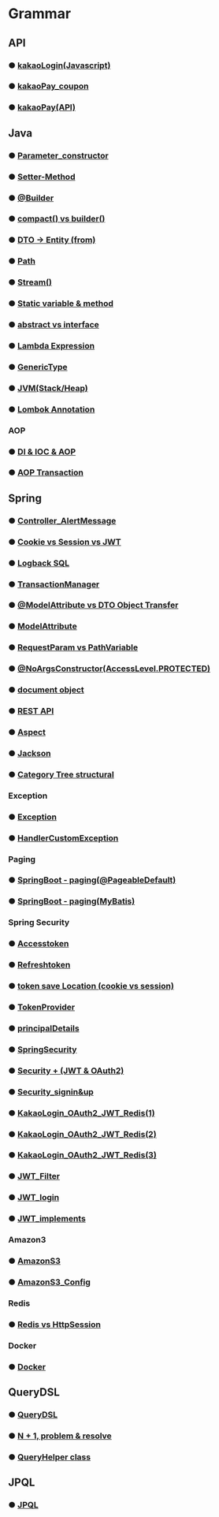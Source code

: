 # Grammar



## API

### ● <a href="grammar/api/kakaopay/kakaoLogin_js(1).md">kakaoLogin(Javascript)</a>

### ● <a href="grammar/api/kakaopay/kakaoPay_coupon(2).md">kakaoPay_coupon</a>

### ● <a href="grammar/api/kakaopay/kakaoPay_api(3).md">kakaoPay(API)</a>



## Java

### ● <a href="grammar/java/parameter_constructor.md">Parameter_constructor</a>

### ● <a href="grammar/java/setter_method.md">Setter-Method</a>

### ● <a href="grammar/java/builder.md">@Builder</a>

### ● <a href="grammar/java/compact_builder.md">compact() vs builder()</a>

### ● <a href="grammar/java/DTO_Entity_transfer.md">DTO -> Entity (from)</a>

### ● <a href="grammar/java/path.md">Path</a>

### ● <a href="grammar/java/stream().md">Stream()</a>

### ● <a href="grammar/java/static.md">Static variable & method</a>

### ● <a href="grammar/java/abstract_interface.md">abstract vs interface</a>

### ● <a href="grammar/java/Lambda.md">Lambda Expression</a>

### ● <a href="grammar/java/genericType.md">GenericType</a>

### ● <a href="grammar/java/JVM_stack_heap.md">JVM(Stack/Heap)</a>

### ● <a href="grammar/java/lombok_annotation.md">Lombok Annotation</a>



### AOP

### ● <a href="grammar/java/aop/DI_IOC_AOP.md">DI & IOC & AOP</a>

### ● <a href="grammar/java/aop/AOP_Transaction.md">AOP Transaction</a>



## Spring

### ● <a href="grammar/spring/alertMessage">Controller_AlertMessage</a>

### ● <a href="grammar/spring/session&cookie&jwt.md">Cookie vs Session vs JWT</a>

### ● <a href="grammar/spring/SQL_Logback.md">Logback SQL</a>

### ● <a href="grammar/spring/transactionManager.md">TransactionManager</a>

### ● <a href="grammar/spring/model.md">@ModelAttribute vs DTO Object Transfer </a>

### ● <a href="grammar/spring/modelAttribute_DTO.md">ModelAttribute</a>

### ● <a href="grammar/spring/requestParam_pathVariable.md">RequestParam vs PathVariable</a>

### ● <a href="grammar/spring/accessLevel.md">@NoArgsConstructor(AccessLevel.PROTECTED)</a>

### ● <a href="grammar/spring/document.md">document object</a>

### ● <a href="grammar/spring/REST API.md">REST API</a>

### ● <a href="grammar/spring/aspect.md">Aspect</a>

### ● <a href="grammar/spring/jackson.md">Jackson</a>

### ● <a href="grammar/spring/category.md">Category Tree structural</a>



### Exception

### ● <a href="grammar/spring/exception/exception.md">Exception</a>

### ● <a href="grammar/spring/exception/handlerCustomException.md">HandlerCustomException</a>

### Paging

### ● <a href="grammar/spring/paging/Paging_@Pageable.md">SpringBoot - paging(@PageableDefault)</a>

### ● <a href="grammar/spring/paging/Paging_Mybatis.md">SpringBoot - paging(MyBatis)</a>



### Spring Security

### ● <a href="grammar/spring/security/accesstoken.md">Accesstoken</a>

### ● <a href="grammar/spring/security/refreshToken.md">Refreshtoken</a>

### ● <a href="grammar/spring/security/token_cookie_session">token save Location (cookie vs session)</a>

### ● <a href="grammar/spring/security/tokenProvider.md">TokenProvider</a>

### ● <a href="grammar/spring/security/principalDetails.md">principalDetails</a>

### ● <a href="grammar/spring/security/SpringSecurity.md">SpringSecurity</a>

### ● <a href="grammar/spring/security/Security + (JWT & OAuth2).md">Security + (JWT & OAuth2)</a>

### ● <a href="grammar/spring/security/Security_signin&up.md">Security_signin&up</a>

### ● <a href="grammar/spring/security/KakaoLogin_OAuth2_JWT_Redis(1).md">KakaoLogin_OAuth2_JWT_Redis(1)</a>

### ● <a href="grammar/spring/security/KakaoLogin_OAuth2_JWT_Redis(2).md">KakaoLogin_OAuth2_JWT_Redis(2)</a>

### ● <a href="grammar/spring/security/KakaoLogin_OAuth2_JWT_Redis(3).md">KakaoLogin_OAuth2_JWT_Redis(3)</a>

### ● <a href="grammar/spring/security/JWT_Filter.md">JWT_Filter</a>

### ● <a href="grammar/spring/security/JWT_login.md">JWT_login</a>

### ● <a href="grammar/spring/security/JWT_implements.md">JWT_implements</a>



### Amazon3

### ● <a href="grammar/spring/amazon_S3/amazonS3.md">AmazonS3</a>

### ● <a href="grammar/spring/amazon_S3/amazonS3_Config.md">AmazonS3_Config</a>



### Redis

### ● <a href="grammar/redis/Redis_HttpSession.md">Redis vs HttpSession</a>



### Docker

### ● <a href="grammar/docker/docker.md">Docker</a>



## QueryDSL

### ● <a href="grammar/querydsl/QueryDSL.md">QueryDSL</a>

### ● <a href="grammar/querydsl/N+1_fetchJoin.md">N + 1, problem & resolve</a>

### ● <a href="grammar/querydsl/QueryHelper.md">QueryHelper class</a>



## JPQL

### ● <a href="grammar/JPQL/JPQL.md">JPQL</a>
